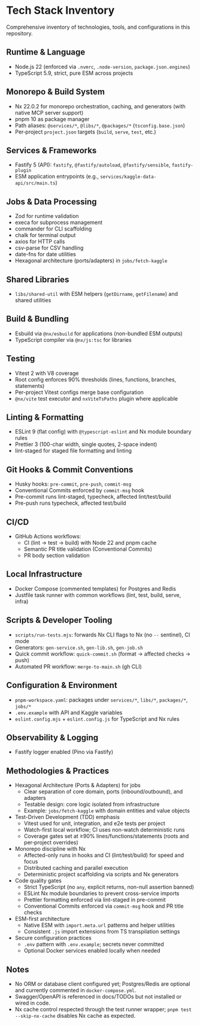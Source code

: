 # Tech Stack Inventory

Comprehensive inventory of technologies, tools, and configurations in this repository.

## Runtime & Language

- Node.js 22 (enforced via `.nvmrc`, `.node-version`, `package.json.engines`)
- TypeScript 5.9, strict, pure ESM across projects

## Monorepo & Build System

- Nx 22.0.2 for monorepo orchestration, caching, and generators (with native MCP server support)
- pnpm 10 as package manager
- Path aliases: `@services/*`, `@libs/*`, `@packages/*` (`tsconfig.base.json`)
- Per‑project `project.json` targets (`build`, `serve`, `test`, etc.)

## Services & Frameworks

- Fastify 5 (API): `fastify`, `@fastify/autoload`, `@fastify/sensible`, `fastify-plugin`
- ESM application entrypoints (e.g., `services/kaggle-data-api/src/main.ts`)

## Jobs & Data Processing

- Zod for runtime validation
- execa for subprocess management
- commander for CLI scaffolding
- chalk for terminal output
- axios for HTTP calls
- csv-parse for CSV handling
- date-fns for date utilities
- Hexagonal architecture (ports/adapters) in `jobs/fetch-kaggle`

## Shared Libraries

- `libs/shared-util` with ESM helpers (`getDirname`, `getFilename`) and shared utilities

## Build & Bundling

- Esbuild via `@nx/esbuild` for applications (non-bundled ESM outputs)
- TypeScript compiler via `@nx/js:tsc` for libraries

## Testing

- Vitest 2 with V8 coverage
- Root config enforces 90% thresholds (lines, functions, branches, statements)
- Per-project Vitest configs merge base configuration
- `@nx/vite` test executor and `nxViteTsPaths` plugin where applicable

## Linting & Formatting

- ESLint 9 (flat config) with `@typescript-eslint` and Nx module boundary rules
- Prettier 3 (100-char width, single quotes, 2-space indent)
- lint-staged for staged file formatting and linting

## Git Hooks & Commit Conventions

- Husky hooks: `pre-commit`, `pre-push`, `commit-msg`
- Conventional Commits enforced by `commit-msg` hook
- Pre-commit runs lint-staged, typecheck, affected lint/test/build
- Pre-push runs typecheck, affected test/build

## CI/CD

- GitHub Actions workflows:
  - CI (lint → test → build) with Node 22 and pnpm cache
  - Semantic PR title validation (Conventional Commits)
  - PR body section validation

## Local Infrastructure

- Docker Compose (commented templates) for Postgres and Redis
- Justfile task runner with common workflows (lint, test, build, serve, infra)

## Scripts & Developer Tooling

- `scripts/run-tests.mjs`: forwards Nx CLI flags to Nx (no `--` sentinel), CI mode
- Generators: `gen-service.sh`, `gen-lib.sh`, `gen-job.sh`
- Quick commit workflow: `quick-commit.sh` (format → affected checks → push)
- Automated PR workflow: `merge-to-main.sh` (gh CLI)

## Configuration & Environment

- `pnpm-workspace.yaml`: packages under `services/*`, `libs/*`, `packages/*`, `jobs/*`
- `.env.example` with API and Kaggle variables
- `eslint.config.mjs` + `eslint.config.js` for TypeScript and Nx rules

## Observability & Logging

- Fastify logger enabled (Pino via Fastify)

## Methodologies & Practices

- Hexagonal Architecture (Ports & Adapters) for jobs
  - Clear separation of core domain, ports (inbound/outbound), and adapters
  - Testable design: core logic isolated from infrastructure
  - Example: `jobs/fetch-kaggle` with domain entities and value objects
- Test-Driven Development (TDD) emphasis
  - Vitest used for unit, integration, and e2e tests per project
  - Watch-first local workflow; CI uses non-watch deterministic runs
  - Coverage gates set at ≥90% lines/functions/statements (roots and per‑project overrides)
- Monorepo discipline with Nx
  - Affected-only runs in hooks and CI (lint/test/build) for speed and focus
  - Distributed caching and parallel execution
  - Deterministic project scaffolding via scripts and Nx generators
- Code quality gates
  - Strict TypeScript (no `any`, explicit returns, non-null assertion banned)
  - ESLint Nx module boundaries to prevent cross-service imports
  - Prettier formatting enforced via lint-staged in pre-commit
  - Conventional Commits enforced via `commit-msg` hook and PR title checks
- ESM-first architecture
  - Native ESM with `import.meta.url` patterns and helper utilities
  - Consistent `.js` import extensions from TS transpilation settings
- Secure configuration practices
  - `.env` pattern with `.env.example`; secrets never committed
  - Optional Docker services enabled locally when needed

## Notes

- No ORM or database client configured yet; Postgres/Redis are optional and currently commented in `docker-compose.yml`.
- Swagger/OpenAPI is referenced in docs/TODOs but not installed or wired in code.
- Nx cache control respected through the test runner wrapper; `pnpm test --skip-nx-cache` disables Nx cache as expected.
